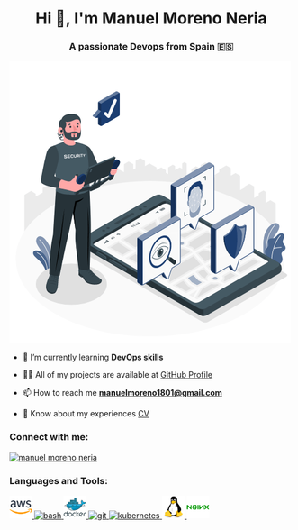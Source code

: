<h1 align="center">Hi 👋, I'm Manuel Moreno Neria</h1>
<h3 align="center">A passionate Devops from Spain 🇪🇸</h3>

![gif](devops.gif)

- 🌱 I’m currently learning **DevOps skills**

- 👨‍💻 All of my projects are available at [GitHub Profile](https://github.com/ManuelMorenoNeria)

- 📫 How to reach me **manuelmoreno1801@gmail.com**

- 📄 Know about my experiences [CV](https://drive.google.com/file/d/1omo2wfKvkTE4QFDHteGuwAgNhSzQzeVE/view?usp=sharing](https://drive.google.com/file/d/18Dbh06YRml8AOSocHAb1KFz4AjzJZwiH/view?usp=sharing))

<h3 align="left">Connect with me:</h3>
<p align="left">
<a href="https://linkedin.com/in/manuel moreno neria" target="blank"><img align="center" src="https://raw.githubusercontent.com/rahuldkjain/github-profile-readme-generator/master/src/images/icons/Social/linked-in-alt.svg" alt="manuel moreno neria" height="30" width="40" /></a>
</p>

<h3 align="left">Languages and Tools:</h3>
<p align="left"> <a href="https://aws.amazon.com" target="_blank" rel="noreferrer"> <img src="https://raw.githubusercontent.com/devicons/devicon/master/icons/amazonwebservices/amazonwebservices-original-wordmark.svg" alt="aws" width="40" height="40"/> </a> <a href="https://www.gnu.org/software/bash/" target="_blank" rel="noreferrer"> <img src="https://www.vectorlogo.zone/logos/gnu_bash/gnu_bash-icon.svg" alt="bash" width="40" height="40"/> </a> <a href="https://www.docker.com/" target="_blank" rel="noreferrer"> <img src="https://raw.githubusercontent.com/devicons/devicon/master/icons/docker/docker-original-wordmark.svg" alt="docker" width="40" height="40"/> </a> <a href="https://git-scm.com/" target="_blank" rel="noreferrer"> <img src="https://www.vectorlogo.zone/logos/git-scm/git-scm-icon.svg" alt="git" width="40" height="40"/> </a> <a href="https://kubernetes.io" target="_blank" rel="noreferrer"> <img src="https://www.vectorlogo.zone/logos/kubernetes/kubernetes-icon.svg" alt="kubernetes" width="40" height="40"/> </a> <a href="https://www.linux.org/" target="_blank" rel="noreferrer"> <img src="https://raw.githubusercontent.com/devicons/devicon/master/icons/linux/linux-original.svg" alt="linux" width="40" height="40"/> </a> <a href="https://www.nginx.com" target="_blank" rel="noreferrer"> <img src="https://raw.githubusercontent.com/devicons/devicon/master/icons/nginx/nginx-original.svg" alt="nginx" width="40" height="40"/> </a> </p>
